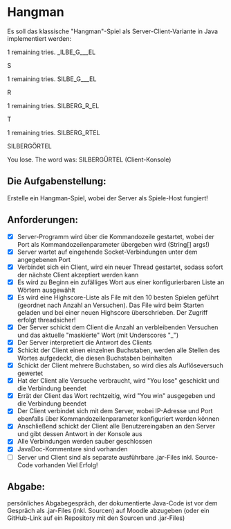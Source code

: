 # Hangman

Es soll das klassische "Hangman"-Spiel als Server-Client-Variante in Java implementiert werden:

1 remaining tries. _ILBE_G___EL

S

1 remaining tries. SILBE_G___EL

R

1 remaining tries. SILBERG_R_EL

T

1 remaining tries. SILBERG_RTEL

SILBERGÖRTEL

You lose. The word was: SILBERGÜRTEL
(Client-Konsole)

## Die Aufgabenstellung:

Erstelle ein Hangman-Spiel, wobei der Server als Spiele-Host fungiert!

## Anforderungen:

- [x] Server-Programm wird über die Kommandozeile gestartet, wobei der Port als Kommandozeilenparameter übergeben wird (String[] args!)
- [x] Server wartet auf eingehende Socket-Verbindungen unter dem angegebenen Port
- [x] Verbindet sich ein Client, wird ein neuer Thread gestartet, sodass sofort der nächste Client akzeptiert werden kann
- [x] Es wird zu Beginn ein zufälliges Wort aus einer konfigurierbaren Liste an Wörtern ausgewählt
- [x] Es wird eine Highscore-Liste als File mit den 10 besten Spielen geführt (geordnet nach Anzahl an Versuchen). Das File wird beim Starten geladen und bei einer neuen Highscore überschrieben. Der Zugriff erfolgt threadsicher!
- [x] Der Server schickt dem Client die Anzahl an verbleibenden Versuchen und das aktuelle "maskierte" Wort (mit Underscores "_")
- [x] Der Server interpretiert die Antwort des Clients
- [x] Schickt der Client einen einzelnen Buchstaben, werden alle Stellen des Wortes aufgedeckt, die diesen Buchstaben beinhalten
- [x] Schickt der Client mehrere Buchstaben, so wird dies als Auflöseversuch gewertet
- [x] Hat der Client alle Versuche verbraucht, wird "You lose" geschickt und die Verbindung beendet
- [x] Errät der Client das Wort rechtzeitig, wird "You win" ausgegeben und die Verbindung beendet
- [x] Der Client verbindet sich mit dem Server, wobei IP-Adresse und Port ebenfalls über Kommandozeilenparameter konfiguriert werden können
- [x] Anschließend schickt der Client alle Benutzereingaben an den Server und gibt dessen Antwort in der Konsole aus
- [x] Alle Verbindungen werden sauber geschlossen
- [x] JavaDoc-Kommentare sind vorhanden
- [ ] Server und Client sind als separate ausführbare .jar-Files inkl. Source-Code vorhanden
Viel Erfolg!

## Abgabe: 
persönliches Abgabegespräch, der dokumentierte Java-Code ist vor dem Gespräch als .jar-Files (inkl. Sourcen) auf Moodle abzugeben (oder ein GitHub-Link auf ein Repository mit den Sourcen und .jar-Files)
